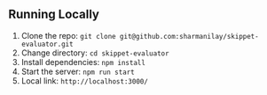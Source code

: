## Running Locally

1. Clone the repo: `git clone git@github.com:sharmanilay/skippet-evaluator.git`
2. Change directory: `cd skippet-evaluator`
3. Install dependencies: `npm install`
4. Start the server: `npm run start`
5. Local link: `http://localhost:3000/`

